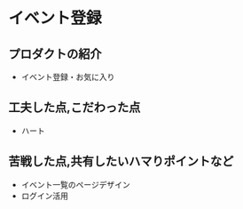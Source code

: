 # イベント登録
## プロダクトの紹介
- イベント登録・お気に入り
## 工夫した点,こだわった点
- ハート
## 苦戦した点,共有したいハマりポイントなど
- イベント一覧のページデザイン
- ログイン活用